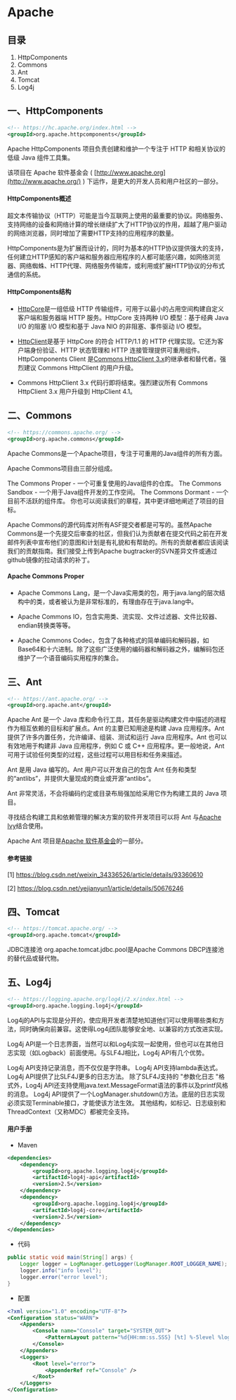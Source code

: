 # Apache

## 目录

1. HttpComponents
2. Commons
3. Ant
4. Tomcat
5. Log4j



## 一、HttpComponents

```xml
<!-- https://hc.apache.org/index.html -->
<groupId>org.apache.httpcomponents</groupId>
```

Apache HttpComponents 项目负责创建和维护一个专注于 HTTP 和相关协议的低级 Java 组件工具集。

该项目在 Apache 软件基金会 ( [http://www.apache.org](http://www.apache.org/) ) 下运作，是更大的开发人员和用户社区的一部分。



#### HttpComponents概述

超文本传输协议（HTTP）可能是当今互联网上使用的最重要的协议。网络服务、支持网络的设备和网络计算的增长继续扩大了HTTP协议的作用，超越了用户驱动的网络浏览器，同时增加了需要HTTP支持的应用程序的数量。

HttpComponents是为扩展而设计的，同时为基本的HTTP协议提供强大的支持，任何建立HTTP感知的客户端和服务器应用程序的人都可能感兴趣，如网络浏览器、网络蜘蛛、HTTP代理、网络服务传输库，或利用或扩展HTTP协议的分布式通信的系统。



#### HttpComponents结构

* [HttpCore](https://hc.apache.org/httpcomponents-core-ga/)是一组低级 HTTP 传输组件，可用于以最小的占用空间构建自定义客户端和服务器端 HTTP 服务。HttpCore 支持两种 I/O 模型：基于经典 Java I/O 的阻塞 I/O 模型和基于 Java NIO 的非阻塞、事件驱动 I/O 模型。

* [HttpClient](https://hc.apache.org/httpcomponents-client-ga/)是基于 HttpCore 的符合 HTTP/1.1 的 HTTP 代理实现。它还为客户端身份验证、HTTP 状态管理和 HTTP 连接管理提供可重用组件。HttpComponents Client 是[Commons HttpClient 3.x](http://hc.apache.org/httpclient-legacy/index.html)的继承者和替代者。强烈建议 Commons HttpClient 的用户升级。

* Commons HttpClient 3.x 代码行即将结束。强烈建议所有 Commons HttpClient 3.x 用户升级到 HttpClient 4.1。



## 二、Commons

```xml
<!-- https://commons.apache.org/ -->
<groupId>org.apache.commons</groupId>
```

Apache Commons是一个Apache项目，专注于可重用的Java组件的所有方面。

Apache Commons项目由三部分组成。

The Commons Proper - 一个可重复使用的Java组件的仓库。
The Commons Sandbox - 一个用于Java组件开发的工作空间。
The Commons Dormant - 一个目前不活跃的组件库。
你也可以阅读我们的章程，其中更详细地阐述了项目的目标。

Apache Commons的源代码库对所有ASF提交者都是可写的。虽然Apache Commons是一个先提交后审查的社区，但我们认为贡献者在提交代码之前在开发邮件列表中宣布他们的意图和计划是有礼貌和有帮助的。所有的贡献者都应该阅读我们的贡献指南。我们接受上传到Apache bugtracker的SVN差异文件或通过github镜像的拉动请求的补丁。



#### Apache Commons Proper

* Apache Commons Lang，是一个Java实用类的包，用于java.lang的层次结构中的类，或者被认为是非常标准的，有理由存在于java.lang中。

* Apache Commons IO，包含实用类、流实现、文件过滤器、文件比较器、endian转换类等等。
* Apache Commons Codec，包含了各种格式的简单编码和解码器，如Base64和十六进制。除了这些广泛使用的编码器和解码器之外，编解码包还维护了一个语音编码实用程序的集合。



## 三、Ant

```xml
<!-- https://ant.apache.org/ -->
<groupId>org.apache.ant</groupId>
```

Apache Ant 是一个 Java 库和命令行工具，其任务是驱动构建文件中描述的进程作为相互依赖的目标和扩展点。Ant 的主要已知用途是构建 Java 应用程序。Ant 提供了许多内置任务，允许编译、组装、测试和运行 Java 应用程序。Ant 也可以有效地用于构建非 Java 应用程序，例如 C 或 C++ 应用程序。更一般地说，Ant 可用于试验任何类型的过程，这些过程可以用目标和任务来描述。

Ant 是用 Java 编写的。Ant 用户可以开发自己的包含 Ant 任务和类型的“antlibs”，并提供大量现成的商业或开源“antlibs”。

Ant 非常灵活，不会将编码约定或目录布局强加给采用它作为构建工具的 Java 项目。

寻找结合构建工具和依赖管理的解决方案的软件开发项目可以将 Ant 与[Apache Ivy](https://ant.apache.org/ivy/)结合使用。

Apache Ant 项目是[Apache 软件基金会](https://www.apache.org/)的一部分。



#### 参考链接

[1] https://blog.csdn.net/weixin_34336526/article/details/93360610

[2] https://blog.csdn.net/yejianyun1/article/details/50676246



## 四、Tomcat

```xml
<!-- https://tomcat.apache.org/ -->
<groupId>org.apache.tomcat</groupId>
```

JDBC连接池 org.apache.tomcat.jdbc.pool是Apache Commons DBCP连接池的替代品或替代物。



## 五、Log4j

```xml
<!-- https://logging.apache.org/log4j/2.x/index.html -->
<groupId>org.apache.logging.log4j</groupId>
```

Log4j的API与实现是分开的，使应用开发者清楚地知道他们可以使用哪些类和方法，同时确保向前兼容。这使得Log4j团队能够安全地、以兼容的方式改进实现。

Log4j API是一个日志界面，当然可以和Log4j实现一起使用，但也可以在其他日志实现（如Logback）前面使用。与SLF4J相比，Log4j API有几个优势。

Log4j API支持记录消息，而不仅仅是字符串。
Log4j API支持lambda表达式。
Log4j API提供了比SLF4J更多的日志方法。
除了SLF4J支持的 "参数化日志 "格式外，Log4j API还支持使用java.text.MessageFormat语法的事件以及printf风格的消息。
Log4j API提供了一个LogManager.shutdown()方法。底层的日志实现必须实现Terminable接口，才能使该方法生效。
其他结构，如标记、日志级别和ThreadContext（又称MDC）都被完全支持。



#### 用户手册

* Maven

```xml
<dependencies>
    <dependency>
        <groupId>org.apache.logging.log4j</groupId>
        <artifactId>log4j-api</artifactId>
        <version>2.5</version>
    </dependency>
    <dependency>
        <groupId>org.apache.logging.log4j</groupId>
        <artifactId>log4j-core</artifactId>
        <version>2.5</version>
    </dependency>
</dependencies>
```

* 代码

```java
public static void main(String[] args) {
    Logger logger = LogManager.getLogger(LogManager.ROOT_LOGGER_NAME);
    logger.info("info level");
    logger.error("error level");
}
```

* 配置

```xml
<?xml version="1.0" encoding="UTF-8"?>
<Configuration status="WARN">
    <Appenders>
        <Console name="Console" target="SYSTEM_OUT">
            <PatternLayout pattern="%d{HH:mm:ss.SSS} [%t] %-5level %logger{36} - %msg%n" />
        </Console>
    </Appenders>
    <Loggers>
        <Root level="error">
            <AppenderRef ref="Console" />
        </Root>
    </Loggers>
</Configuration>
```

